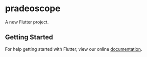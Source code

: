 # pradeoscope

A new Flutter project.

## Getting Started

For help getting started with Flutter, view our online
[documentation](https://flutter.io/).

